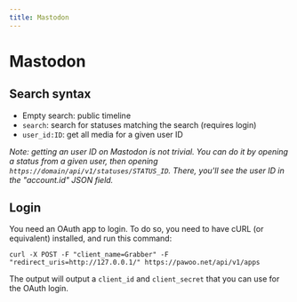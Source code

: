 ```yaml
---
title: Mastodon
---
```



# Mastodon

## Search syntax

* Empty search: public timeline
* `search`: search for statuses matching the search (requires login)
* `user_id:ID`: get all media for a given user ID

_Note: getting an user ID on Mastodon is not trivial. You can do it by opening a status from a given user, then opening `https://domain/api/v1/statuses/STATUS_ID`. There, you'll see the user ID in the "account.id" JSON field._
## Login

You need an OAuth app to login. To do so, you need to have cURL (or equivalent) installed, and run this command:

```
curl -X POST -F "client_name=Grabber" -F "redirect_uris=http://127.0.0.1/" https://pawoo.net/api/v1/apps
```

The output will output a `client_id` and `client_secret` that you can use for the OAuth login.